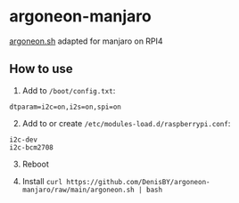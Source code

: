 # argoneon-manjaro
[argoneon.sh](https://download.argon40.com/argoneon.sh) adapted for manjaro on RPI4

## How to use
1. Add to `/boot/config.txt`:
```
dtparam=i2c=on,i2s=on,spi=on
```

2. Add to or create `/etc/modules-load.d/raspberrypi.conf`:
```
i2c-dev
i2c-bcm2708
```

3. Reboot

4. Install
`curl https://github.com/DenisBY/argoneon-manjaro/raw/main/argoneon.sh | bash`
